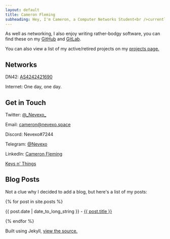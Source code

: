```yaml
---
layout: default
title: Cameron Fleming
subheading: Hey, I'm Cameron, a Computer Networks Student<br />currently living in Lancashire, United Kingdom.
---
```


As well as networking, I also enjoy writing rather-bodgy software, you can find these on my 
[GitHub](https://github.com/nevexo) and [GitLab](https://gitlab.com/nevexo).


You can also view a list of my active/retired projects on my [projects page.](/projects)

## Networks
DN42: [AS4242421690](/networks/dn42)

Internet: One day, one day.

## Get in Touch

Twitter: [@\_Nevexo\_](https://twitter.com/_nevexo_)

Email: [cameron@nevexo.space](mailto:cameron@nevexo.space)

Discord: Nevexo#7244

Telegram: [@Nevexo](https://t.me/nevexo)

LinkedIn: [Cameron Fleming](https://linkedin.com/in/nevexo)

[Keys n' Things](/encryption)

## Blog Posts
Not a clue why I decided to add a blog, but here's a list of my posts:<br/>

{% for post in site.posts %}

{{ post.date | date_to_long_string }} - <a href="{{ post.url }}">{{ post.title }}</a>

{% endfor %}

<p class="footer">Built using Jekyll, <a href="https://github.com/nevexo/nevexo.space">view the source.</a></p>
